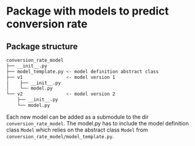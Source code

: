 # Package with models to predict conversion rate

## Package structure

```bash
conversion_rate_model
├── __init__.py
├── model_template.py <- model definition abstract class
├── v1                <- model version 1
│    ├── __init__.py
│    └── model.py
└── v2                <- model version 2
    ├── __init__.py
    └── model.py
```

Each new model can be added as a submodule to the dir `conversion_rate_model`. The model.py has to include the model definition class `Model` which relies on the abstract class `Model` from `conversion_rate_model/model_template.py`.
